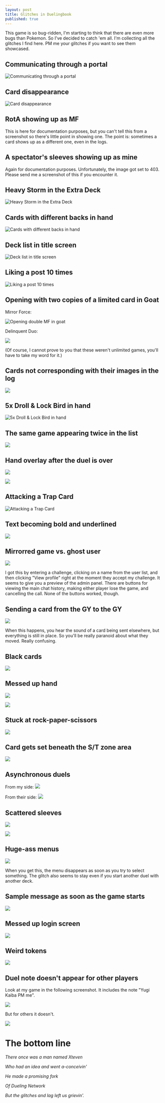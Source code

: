 ```yaml
---
layout: post
title: Glitches in Duelingbook
published: true
---
```


This game is so bug-ridden, I'm starting to think that there are even more bugs than Pokemon. So I've decided to catch 'em all. I'm collecting all the glitches I find here. PM me your glitches if you want to see them showcased.

## Communicating through a portal

![Communicating through a portal](https://i.imgur.com/ux1hmuB.png)

## Card disappearance

![Card disappearance](https://imgur.com/BMjKLYG.png)

## RotA showing up as MF

This is here for documentation purposes, but you can't tell this from a screenshot so there's little point in showing one. The point is: sometimes a card shows up as a different one, even in the logs.

## A spectator's sleeves showing up as mine

Again for documentation purposes. Unfortunately, the image got set to 403. Please send me a screenshot of this if you encounter it.

## Heavy Storm in the Extra Deck

![Heavy Storm in the Extra Deck](https://i.imgur.com/MI62wtC.png)

## Cards with different backs in hand

![Cards with different backs in hand](https://imgur.com/4QVyjxF.png)

## Deck list in title screen

![Deck list in title screen](https://i.imgur.com/MnS9gqu.png)

## Liking a post 10 times

![Liking a post 10 times](https://i.imgur.com/RWCPEg2.png)

## Opening with two copies of a limited card in Goat

Mirror Force:

![Opening double MF in goat](https://imgur.com/a62RhSo.png)

Delinquent Duo:

![](https://i.imgur.com/v5kXzLW.png)

(Of course, I cannot prove to you that these weren't unlimited games, you'll have to take my word for it.)

## Cards not corresponding with their images in the log

![](https://i.imgur.com/YxzTVW8.png)

## 5x Droll & Lock Bird in hand

![5x Droll & Lock Bird in hand](https://i.imgur.com/zeRG8z3.png)

## The same game appearing twice in the list

![](https://i.imgur.com/9NVh92m.png)

## Hand overlay after the duel is over

![](https://i.imgur.com/IC0GwxE.png)

![](https://i.imgur.com/IldIaEU.png)

## Attacking a Trap Card

![Attacking a Trap Card](https://i.imgur.com/DeSqJXM.png)

## Text becoming bold and underlined

![](https://i.imgur.com/h1tqxXX.png)

## Mirrorred game vs. ghost user

![](https://i.imgur.com/N2NPWZC.png)

I got this by entering a challenge, clicking on a name from the user list, and then clicking "View profile" right at the moment they accept my challenge. It seems to give you a preview of the admin panel. There are buttons for viewing the main chat history, making either player lose the game, and cancelling the call. None of the buttons worked, though.

## Sending a card from the GY to the GY

![](https://i.imgur.com/cOuQlWa.png)

When this happens, you hear the sound of a card being sent elsewhere, but everything is still in place. So you'll be really paranoid about what they moved. Really confusing.

## Black cards

![](https://i.imgur.com/LhWFYuN.png)

## Messed up hand

![](https://i.imgur.com/nrUajqP.png)

![](https://i.imgur.com/fjS5fwU.png)

## Stuck at rock-paper-scissors

![](https://i.imgur.com/uhews7S.png)

## Card gets set beneath the S/T zone area

![](https://i.imgur.com/n6mpaut.png)

## Asynchronous duels

From my side:
![](https://i.imgur.com/hvOM1Pi.png)

From their side:
![](https://i.imgur.com/jX1cEtj.png)

## Scattered sleeves

![](https://i.imgur.com/l4Tj0p0.png)

![](https://i.imgur.com/mGVrIUT.png)

## Huge-ass menus

![](https://i.imgur.com/3n2qYDg.png)

When you get this, the menu disappears as soon as you try to select something. The glitch also seems to stay even if you start another duel with another deck.

## Sample message as soon as the game starts

![](https://i.imgur.com/r3OHlOY.png)

## Messed up login screen

![](https://i.imgur.com/DLx6uST.png)

## Weird tokens

![](https://i.imgur.com/71BQskJ.png)

## Duel note doesn't appear for other players

Look at my game in the following screenshot. It includes the note "Yugi Kaiba PM me".

![](https://i.imgur.com/QFp7bvz.png)

But for others it doesn't.

![](https://i.imgur.com/rdnsGZc.png)

# The bottom line

*There once was a man named Xteven*

*Who had an idea and went a-conceivin'*

*He made a promising fork*

*Of Dueling Network*

*But the glitches and lag left us grievin'.*
